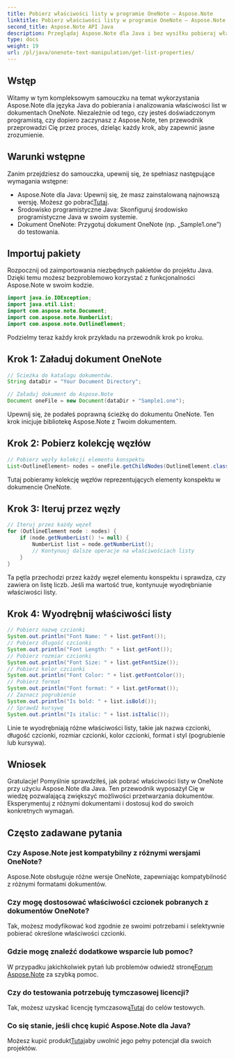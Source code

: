 ```yaml
---
title: Pobierz właściwości listy w programie OneNote — Aspose.Note
linktitle: Pobierz właściwości listy w programie OneNote — Aspose.Note
second_title: Aspose.Note API Java
description: Przeglądaj Aspose.Note dla Java i bez wysiłku pobieraj właściwości list w dokumentach OneNote. Usprawnij przetwarzanie dokumentów dzięki tej potężnej bibliotece Java.
type: docs
weight: 19
url: /pl/java/onenote-text-manipulation/get-list-properties/
---
```

## Wstęp
Witamy w tym kompleksowym samouczku na temat wykorzystania Aspose.Note dla języka Java do pobierania i analizowania właściwości list w dokumentach OneNote. Niezależnie od tego, czy jesteś doświadczonym programistą, czy dopiero zaczynasz z Aspose.Note, ten przewodnik przeprowadzi Cię przez proces, dzieląc każdy krok, aby zapewnić jasne zrozumienie.
## Warunki wstępne
Zanim przejdziesz do samouczka, upewnij się, że spełniasz następujące wymagania wstępne:
-  Aspose.Note dla Java: Upewnij się, że masz zainstalowaną najnowszą wersję. Możesz go pobrać[Tutaj](https://releases.aspose.com/note/java/).
- Środowisko programistyczne Java: Skonfiguruj środowisko programistyczne Java w swoim systemie.
- Dokument OneNote: Przygotuj dokument OneNote (np. „Sample1.one”) do testowania.
## Importuj pakiety
Rozpocznij od zaimportowania niezbędnych pakietów do projektu Java. Dzięki temu możesz bezproblemowo korzystać z funkcjonalności Aspose.Note w swoim kodzie.
```java
import java.io.IOException;
import java.util.List;
import com.aspose.note.Document;
import com.aspose.note.NumberList;
import com.aspose.note.OutlineElement;
```

Podzielmy teraz każdy krok przykładu na przewodnik krok po kroku.

## Krok 1: Załaduj dokument OneNote

```java
// Ścieżka do katalogu dokumentów.
String dataDir = "Your Document Directory";

// Załaduj dokument do Aspose.Note
Document oneFile = new Document(dataDir + "Sample1.one");
```

Upewnij się, że podałeś poprawną ścieżkę do dokumentu OneNote. Ten krok inicjuje bibliotekę Aspose.Note z Twoim dokumentem.

## Krok 2: Pobierz kolekcję węzłów

```java
// Pobierz węzły kolekcji elementu konspektu
List<OutlineElement> nodes = oneFile.getChildNodes(OutlineElement.class);
```

Tutaj pobieramy kolekcję węzłów reprezentujących elementy konspektu w dokumencie OneNote.

## Krok 3: Iteruj przez węzły

```java
// Iteruj przez każdy węzeł
for (OutlineElement node : nodes) {
    if (node.getNumberList() != null) {
        NumberList list = node.getNumberList();
        // Kontynuuj dalsze operacje na właściwościach listy
    }
}
```

Ta pętla przechodzi przez każdy węzeł elementu konspektu i sprawdza, czy zawiera on listę liczb. Jeśli ma wartość true, kontynuuje wyodrębnianie właściwości listy.

## Krok 4: Wyodrębnij właściwości listy

```java
// Pobierz nazwę czcionki
System.out.println("Font Name: " + list.getFont());
// Pobierz długość czcionki
System.out.println("Font Length: " + list.getFont());
// Pobierz rozmiar czcionki
System.out.println("Font Size: " + list.getFontSize());
// Pobierz kolor czcionki
System.out.println("Font Color: " + list.getFontColor());
// Pobierz format
System.out.println("Font format: " + list.getFormat());
// Zaznacz pogrubienie
System.out.println("Is bold: " + list.isBold());
// Sprawdź kursywę
System.out.println("Is italic: " + list.isItalic());
```

Linie te wyodrębniają różne właściwości listy, takie jak nazwa czcionki, długość czcionki, rozmiar czcionki, kolor czcionki, format i styl (pogrubienie lub kursywa).

## Wniosek
Gratulacje! Pomyślnie sprawdziłeś, jak pobrać właściwości listy w OneNote przy użyciu Aspose.Note dla Java. Ten przewodnik wyposażył Cię w wiedzę pozwalającą zwiększyć możliwości przetwarzania dokumentów. Eksperymentuj z różnymi dokumentami i dostosuj kod do swoich konkretnych wymagań.
## Często zadawane pytania
### Czy Aspose.Note jest kompatybilny z różnymi wersjami OneNote?
Aspose.Note obsługuje różne wersje OneNote, zapewniając kompatybilność z różnymi formatami dokumentów.
### Czy mogę dostosować właściwości czcionek pobranych z dokumentów OneNote?
Tak, możesz modyfikować kod zgodnie ze swoimi potrzebami i selektywnie pobierać określone właściwości czcionki.
### Gdzie mogę znaleźć dodatkowe wsparcie lub pomoc?
 W przypadku jakichkolwiek pytań lub problemów odwiedź stronę[Forum Aspose.Note](https://forum.aspose.com/c/note/28) za szybką pomoc.
### Czy do testowania potrzebuję tymczasowej licencji?
 Tak, możesz uzyskać licencję tymczasową[Tutaj](https://purchase.aspose.com/temporary-license/) do celów testowych.
### Co się stanie, jeśli chcę kupić Aspose.Note dla Java?
 Możesz kupić produkt[Tutaj](https://purchase.aspose.com/buy)aby uwolnić jego pełny potencjał dla swoich projektów.